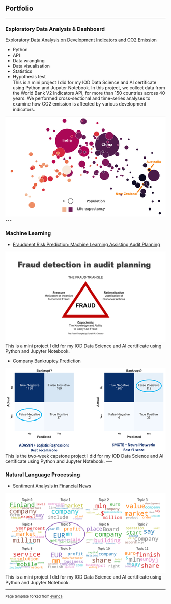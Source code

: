 ## Portfolio

---

### Exploratory Data Analysis & Dashboard

[Exploratory Data Analysis on Development Indicators and CO2 Emission](https://github.com/dottieshuangzhang/world-bank_data-analysis)
- Python
- API
- Data wrangling
- Data visualisation
- Statistics
- Hypothesis test  
This is a mini project I did for my IOD Data Science and AI certificate using Python and Jupyter Notebook. In this project, we collect data from the World Bank V2 Indicators API, for more than 150 countries across 40 years. We performed cross-sectional and time-series analyses to examine how CO2 emission is affected by various development indicators. 
<img src="images/wbdata_dashboard.PNG"/>
---

### Machine Learning

- [Fraudulent Risk Prediction: Machine Learning Assisting Audit Planning](https://github.com/dottieshuangzhang/audit-risk_prediction)
<img src="images/fraud%20triangle.PNG"/>
 This is a mini project I did for my IOD Data Science and AI certificate using Python and Jupyter Notebook.


- [Company Bankruptcy Prediction](https://github.com/dottieshuangzhang/company-bankruptcy_prediction)
<img src="images/bankruptcy%20prediciton.PNG"/>
This is the two-week capstone project I did for my IOD Data Science and AI certificate using Python and Jupyter Notebook. 
---

### Natural Language Processing
- [Sentiment Analysis in Financial News](https://github.com/dottieshuangzhang/financial-news_sentiment-analysis)
<img src="images/word%20cloud.PNG"/>
This is a mini project I did for my IOD Data Science and AI certificate using Python and Jupyter Notebook. 

---
<p style="font-size:11px">Page template forked from <a href="https://github.com/evanca/quick-portfolio">evanca</a></p>
<!-- Remove above link if you don't want to attibute -->
